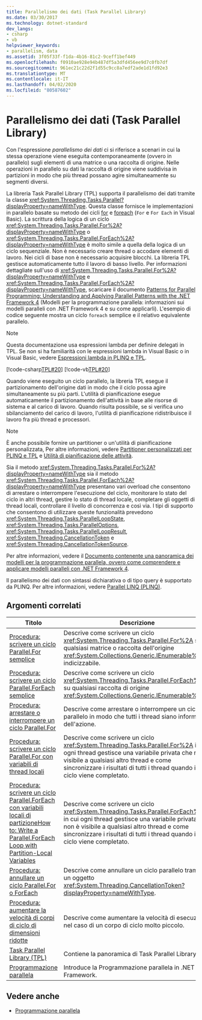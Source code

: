 ```yaml
---
title: Parallelismo dei dati (Task Parallel Library)
ms.date: 03/30/2017
ms.technology: dotnet-standard
dev_langs:
- csharp
- vb
helpviewer_keywords:
- parallelism, data
ms.assetid: 3f05f33f-f1da-4b16-81c2-9ceff1bef449
ms.openlocfilehash: f0910ae928e94b487df5a3dfd456ee9d7c0fb7df
ms.sourcegitcommit: 961ec21c22d2f1d55c9cc8a7edf2ade1d1fd92e3
ms.translationtype: MT
ms.contentlocale: it-IT
ms.lasthandoff: 04/02/2020
ms.locfileid: "80587602"
---
```

# <a name="data-parallelism-task-parallel-library"></a>Parallelismo dei dati (Task Parallel Library)
Con l'espressione *parallelismo dei dati* ci si riferisce a scenari in cui la stessa operazione viene eseguita contemporaneamente (ovvero in parallelo) sugli elementi di una matrice o una raccolta di origine. Nelle operazioni in parallelo su dati la raccolta di origine viene suddivisa in partizioni in modo che più thread possano agire simultaneamente su segmenti diversi.  
  
 La libreria Task Parallel Library (TPL) supporta il parallelismo dei dati tramite la classe <xref:System.Threading.Tasks.Parallel?displayProperty=nameWithType>. Questa classe fornisce le implementazioni in parallelo basate su metodo dei cicli [for](../../csharp/language-reference/keywords/for.md) e [foreach](../../csharp/language-reference/keywords/foreach-in.md) (`For` e `For Each` in Visual Basic). La scrittura della logica di un ciclo <xref:System.Threading.Tasks.Parallel.For%2A?displayProperty=nameWithType> o <xref:System.Threading.Tasks.Parallel.ForEach%2A?displayProperty=nameWithType> è molto simile a quella della logica di un ciclo sequenziale. Non è necessario creare thread o accodare elementi di lavoro. Nei cicli di base non è necessario acquisire blocchi. La libreria TPL gestisce automaticamente tutto il lavoro di basso livello. Per informazioni dettagliate sull'uso di <xref:System.Threading.Tasks.Parallel.For%2A?displayProperty=nameWithType> e <xref:System.Threading.Tasks.Parallel.ForEach%2A?displayProperty=nameWithType>, scaricare il documento [Patterns for Parallel Programming: Understanding and Applying Parallel Patterns with the .NET Framework 4](https://www.microsoft.com/download/details.aspx?id=19222) (Modelli per la programmazione parallela: informazioni sui modelli paralleli con .NET Framework 4 e su come applicarli). L'esempio di codice seguente mostra un ciclo `foreach` semplice e il relativo equivalente parallelo.  
  
> [!NOTE]
> Questa documentazione usa espressioni lambda per definire delegati in TPL. Se non si ha familiarità con le espressioni lambda in Visual Basic o in Visual Basic, vedere [Espressioni lambda in PLINQ e TPL](../../../docs/standard/parallel-programming/lambda-expressions-in-plinq-and-tpl.md).  
  
 [!code-csharp[TPL#20](../../../samples/snippets/csharp/VS_Snippets_Misc/tpl/cs/tpl.cs#20)]
 [!code-vb[TPL#20](../../../samples/snippets/visualbasic/VS_Snippets_Misc/tpl/vb/tpl_vb.vb#20)]  
  
 Quando viene eseguito un ciclo parallelo, la libreria TPL esegue il partizionamento dell'origine dati in modo che il ciclo possa agire simultaneamente su più parti. L'utilità di pianificazione esegue automaticamente il partizionamento dell'attività in base alle risorse di sistema e al carico di lavoro. Quando risulta possibile, se si verifica uno sbilanciamento del carico di lavoro, l'utilità di pianificazione ridistribuisce il lavoro fra più thread e processori.  
  
> [!NOTE]
> È anche possibile fornire un partitioner o un'utilità di pianificazione personalizzata, Per altre informazioni, vedere [Partitioner personalizzati per PLINQ e TPL](../../../docs/standard/parallel-programming/custom-partitioners-for-plinq-and-tpl.md) e [Utilità di pianificazione delle attività](xref:System.Threading.Tasks.TaskScheduler).  
  
 Sia il metodo <xref:System.Threading.Tasks.Parallel.For%2A?displayProperty=nameWithType> sia il metodo <xref:System.Threading.Tasks.Parallel.ForEach%2A?displayProperty=nameWithType> presentano vari overload che consentono di arrestare o interrompere l'esecuzione del ciclo, monitorare lo stato del ciclo in altri thread, gestire lo stato di thread locale, completare gli oggetti di thread locali, controllare il livello di concorrenza e così via. I tipi di supporto che consentono di utilizzare queste funzionalità prevedono <xref:System.Threading.Tasks.ParallelLoopState>, <xref:System.Threading.Tasks.ParallelOptions>, <xref:System.Threading.Tasks.ParallelLoopResult>, <xref:System.Threading.CancellationToken> e <xref:System.Threading.CancellationTokenSource>.  
  
 Per altre informazioni, vedere il [Documento contenente una panoramica dei modelli per la programmazione parallela, ovvero come comprendere e applicare modelli paralleli con .NET Framework 4](https://www.microsoft.com/download/details.aspx?id=19222).  
  
 Il parallelismo dei dati con sintassi dichiarativa o di tipo query è supportato da PLINQ. Per altre informazioni, vedere [Parallel LINQ (PLINQ)](../../../docs/standard/parallel-programming/introduction-to-plinq.md).  
  
## <a name="related-topics"></a>Argomenti correlati  
  
|Titolo|Descrizione|  
|-----------|-----------------|  
|[Procedura: scrivere un ciclo Parallel.For semplice](../../../docs/standard/parallel-programming/how-to-write-a-simple-parallel-for-loop.md)|Descrive come scrivere un ciclo <xref:System.Threading.Tasks.Parallel.For%2A> su qualsiasi matrice o raccolta dell'origine <xref:System.Collections.Generic.IEnumerable%601> indicizzabile.|  
|[Procedura: scrivere un ciclo Parallel.ForEach semplice](../../../docs/standard/parallel-programming/how-to-write-a-simple-parallel-foreach-loop.md)|Descrive come scrivere un ciclo <xref:System.Threading.Tasks.Parallel.ForEach%2A> su qualsiasi raccolta di origine <xref:System.Collections.Generic.IEnumerable%601>.|  
|[Procedura: arrestare o interrompere un ciclo Parallel.For](https://docs.microsoft.com/previous-versions/dotnet/netframework-4.0/dd460721(v=vs.100))|Descrive come arrestare o interrompere un ciclo parallelo in modo che tutti i thread siano informati dell'azione.|  
|[Procedura: scrivere un ciclo Parallel.For con variabili di thread locali](../../../docs/standard/parallel-programming/how-to-write-a-parallel-for-loop-with-thread-local-variables.md)|Descrive come scrivere un ciclo <xref:System.Threading.Tasks.Parallel.For%2A> in cui ogni thread gestisce una variabile privata che non è visibile a qualsiasi altro thread e come sincronizzare i risultati di tutti i thread quando il ciclo viene completato.|  
|[Procedura: scrivere un ciclo Parallel.ForEach con variabili locali di partizioneHow to: Write a Parallel.ForEach Loop with Partition-Local Variables](../../../docs/standard/parallel-programming/how-to-write-a-parallel-foreach-loop-with-partition-local-variables.md)|Descrive come scrivere un ciclo <xref:System.Threading.Tasks.Parallel.ForEach%2A> in cui ogni thread gestisce una variabile privata che non è visibile a qualsiasi altro thread e come sincronizzare i risultati di tutti i thread quando il ciclo viene completato.|  
|[Procedura: annullare un ciclo Parallel.For o ForEach](../../../docs/standard/parallel-programming/how-to-cancel-a-parallel-for-or-foreach-loop.md)|Descrive come annullare un ciclo parallelo tramite un oggetto <xref:System.Threading.CancellationToken?displayProperty=nameWithType>.|  
|[Procedura: aumentare la velocità di corpi di ciclo di dimensioni ridotte](../../../docs/standard/parallel-programming/how-to-speed-up-small-loop-bodies.md)|Descrive come aumentare la velocità di esecuzione nel caso di un corpo di ciclo molto piccolo.|  
|[Task Parallel Library (TPL)](../../../docs/standard/parallel-programming/task-parallel-library-tpl.md)|Contiene la panoramica di Task Parallel Library.|  
|[Programmazione parallela](../../../docs/standard/parallel-programming/index.md)|Introduce la Programmazione parallela in .NET Framework.|  
  
## <a name="see-also"></a>Vedere anche

- [Programmazione parallela](../../../docs/standard/parallel-programming/index.md)
